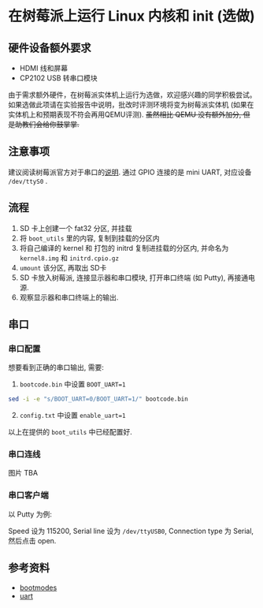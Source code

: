 # 在树莓派上运行 Linux 内核和 init (选做)

## 硬件设备额外要求

- HDMI 线和屏幕
- CP2102 USB 转串口模块

由于需求额外硬件，在树莓派实体机上运行为选做，欢迎感兴趣的同学积极尝试。如果选做此项请在实验报告中说明，批改时评测环境将变为树莓派实体机 (如果在实体机上和预期表现不符会再用QEMU评测). <del>虽然相比 QEMU 没有额外加分, 但是助教们会给你鼓掌掌.</del>

## 注意事项

建议阅读树莓派官方对于串口的[说明](https://www.raspberrypi.org/documentation/configuration/uart.md). 通过 GPIO 连接的是 mini UART, 对应设备 `/dev/ttyS0` .

## 流程

1. SD 卡上创建一个 fat32 分区, 并挂载
2. 将 `boot_utils` 里的内容, 复制到挂载的分区内
3. 将自己编译的 kernel 和 打包的 initrd 复制进挂载的分区内, 并命名为 `kernel8.img` 和 `initrd.cpio.gz`
4. `umount` 该分区, 再取出 SD卡
5. SD 卡放入树莓派, 连接显示器和串口模块, 打开串口终端 (如 Putty), 再接通电源.
6. 观察显示器和串口终端上的输出.

## 串口

### 串口配置

想要看到正确的串口输出, 需要:

1. `bootcode.bin` 中设置 `BOOT_UART=1` 
```bash
sed -i -e "s/BOOT_UART=0/BOOT_UART=1/" bootcode.bin
```

2. `config.txt` 中设置 `enable_uart=1` 

以上在提供的 `boot_utils` 中已经配置好.

### 串口连线

图片 TBA

### 串口客户端

以 Putty 为例:

Speed 设为 115200, Serial line 设为 `/dev/ttyUSB0`, Connection type 为 Serial, 然后点击 open.

## 参考资料

- [bootmodes](https://www.raspberrypi.org/documentation/hardware/raspberrypi/bootmodes/README.md)
- [uart](https://www.raspberrypi.org/documentation/configuration/uart.md)